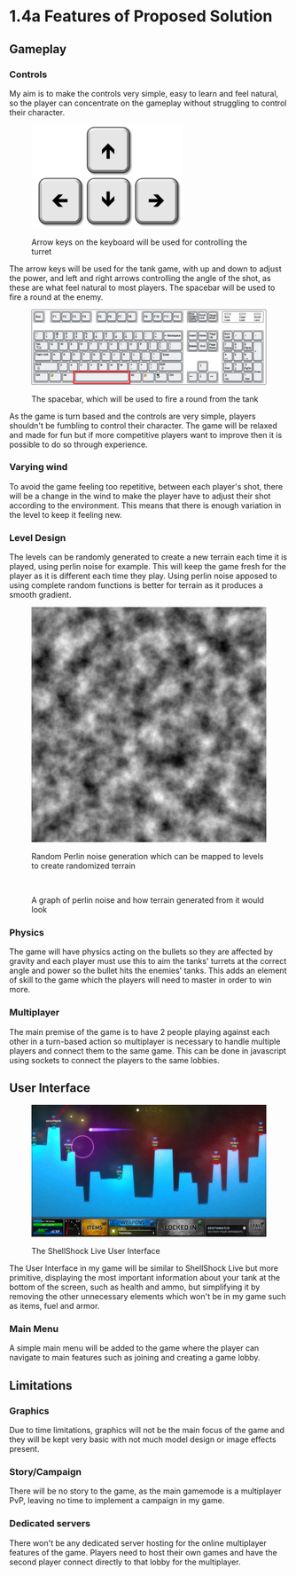 # 1.4a Features of Proposed Solution

## Gameplay

### Controls

My aim is to make the controls very simple, easy to learn and feel natural, so the player can concentrate on the gameplay without struggling to control their character.&#x20;

<figure><img src="../.gitbook/assets/image (2) (1).png" alt=""><figcaption><p>Arrow keys on the keyboard will be used for controlling the turret</p></figcaption></figure>

The arrow keys will be used for the tank game, with up and down to adjust the power, and left and right arrows controlling the angle of the shot, as these are what feel natural to most players. The spacebar will be used to fire a round at the enemy.&#x20;

<figure><img src="../.gitbook/assets/image (1) (1).png" alt=""><figcaption><p>The spacebar, which will be used to fire a round from the tank</p></figcaption></figure>

As the game is turn based and the controls are very simple, players shouldn't be fumbling to control their character. The game will be relaxed and made for fun but if more competitive players want to improve then it is possible to do so through experience.

### Varying wind

To avoid the game feeling too repetitive, between each player's shot, there will be a change in the wind to make the player have to adjust their shot according to the environment. This means that there is enough variation in the level to keep it feeling new.

### Level Design

The levels can be randomly generated to create a new terrain each time it is played, using perlin noise for example. This will keep the game fresh for the player as it is different each time they play. Using perlin noise apposed to using complete random functions is better for terrain as it produces a smooth gradient.&#x20;

<div>

<figure><img src="../.gitbook/assets/image (3).png" alt=""><figcaption><p>Random Perlin noise generation which can be mapped to levels to create randomized terrain</p></figcaption></figure>

 

<figure><img src="https://blog.hirnschall.net/perlin-noise/resources/img/perlin-noise-1d.png" alt=""><figcaption><p>A graph of perlin noise and how terrain generated from it would look</p></figcaption></figure>

</div>

### Physics

The game will have physics acting on the bullets so they are affected by gravity and each player must use this to aim the tanks' turrets at the correct angle and power so the bullet hits the enemies' tanks. This adds an element of skill to the game which the players will need to master in order to win more.

### Multiplayer

The main premise of the game is to have 2 people playing against each other in a turn-based action so multiplayer is necessary to handle multiple players and connect them to the same game. This can be done in javascript using sockets to connect the players to the same lobbies.&#x20;

## User Interface



<figure><img src="../.gitbook/assets/image.png" alt=""><figcaption><p>The ShellShock Live User Interface</p></figcaption></figure>

The User Interface in my game will be similar to ShellShock Live but more primitive, displaying the most important information about your tank at the bottom of the screen, such as health and ammo, but simplifying it by removing the other unnecessary elements which won't be in my game such as items, fuel and armor.

### Main Menu

A simple main menu will be added to the game where the player can navigate to main features such as joining and creating a game lobby.

## Limitations

### Graphics

Due to time limitations, graphics will not be the main focus of the game and they will be kept very basic with not much model design or image effects present.

### Story/Campaign

There will be no story to the game, as the main gamemode is a multiplayer PvP, leaving no time to implement a campaign in my game.

### Dedicated servers

There won't be any dedicated server hosting for the online multiplayer features of the game. Players need to host their own games and have the second player connect directly to that lobby for the multiplayer.&#x20;
